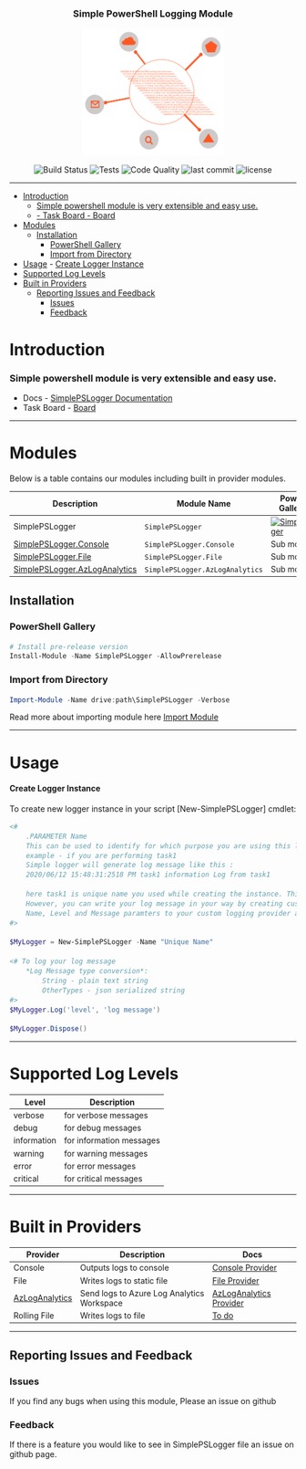 <a style="text-decoration:none" href="https://www.powershellgallery.com/packages/SimplePSLogger" target="_blank" rel="noopener noreferrer">
    <h3 align="center">Simple PowerShell Logging Module</h3>
</a>
<p align="center">
  <a style="text-decoration:none" href="https://www.powershellgallery.com/packages/SimplePSLogger" target="_blank" rel="noopener noreferrer">
    <img src="./logo.svg" width="250x" alt="Simple PowerShell Logging Module logo" />
  </a>
</p>

<p align="center">
  <a style="text-decoration:none" href="https://dev.azure.com/geekwhocodes/simple-ps-logger">
    <img src="https://img.shields.io/azure-devops/build/geekwhocodes/simple-ps-logger/12/master?style=flat-square" alt="Build Status" />
  </a>
  <a style="text-decoration:none" href="https://dev.azure.com/geekwhocodes/simple-ps-logger/_test/analytics?definitionId=12&contextType=build">
    <img src="https://img.shields.io/azure-devops/tests/geekwhocodes/simple-ps-logger/12?style=flat-square" alt="Tests" />
  </a>
  <a style="text-decoration:none" href="https://www.codefactor.io/repository/github/geekwhocodes/simple-ps-logger">
    <img src="https://img.shields.io/codefactor/grade/github/geekwhocodes/simple-ps-logger?style=flat-square" alt="Code Quality" />
  </a>
  
  <img src="https://img.shields.io/github/last-commit/geekwhocodes/simple-ps-logger/dev?style=flat-square" alt="last commit">
  <img src="https://img.shields.io/github/license/geekwhocodes/simple-ps-logger?style=flat-square" alt="license">
</p>

---

- [Introduction](#introduction)
    - [Simple powershell module is very extensible and easy use.](#simple-powershell-module-is-very-extensible-and-easy-use)
  - [- Task Board - Board](#ullitask-board---boardliul)
- [Modules](#modules)
  - [Installation](#installation)
    - [PowerShell Gallery](#powershell-gallery)
    - [Import from Directory](#import-from-directory)
- [Usage](#usage)
      - [Create Logger Instance](#create-logger-instance)
- [Supported Log Levels](#supported-log-levels)
- [Built in Providers](#built-in-providers)
  - [Reporting Issues and Feedback](#reporting-issues-and-feedback)
    - [Issues](#issues)
    - [Feedback](#feedback)


# Introduction

### Simple powershell module is very extensible and easy use. 
- Docs - [SimplePSLogger Documentation](https://spsl.geekwhocodes.me/)
- Task Board - [Board](https://github.com/geekwhocodes/simple-ps-logger/projects/3)
---

# Modules

Below is a table contains our modules including built in provider modules.

| Description                                          | Module Name                     | PowerShell Gallery Link                                   | Downloads                                                                                  |
| ---------------------------------------------------- | ------------------------------- | --------------------------------------------------------- | ------------------------------------------------------------------------------------------ |
| SimplePSLogger                                       | `SimplePSLogger`                | [![SimplePSLogger][SimplePSLoggerImg]][SimplePSLoggerUrl] | ![Downloads](https://img.shields.io/powershellgallery/dt/SimplePSLogger?style=flat-square) |
| [SimplePSLogger.Console](#Built-in-Providers)        | `SimplePSLogger.Console`        | Sub module                                                |
| [SimplePSLogger.File](#Built-in-Providers)           | `SimplePSLogger.File`           | Sub module                                                |
| [SimplePSLogger.AzLogAnalytics](#Built-in-Providers) | `SimplePSLogger.AzLogAnalytics` | Sub module                                                |

## Installation

### PowerShell Gallery

```powershell
# Install pre-release version 
Install-Module -Name SimplePSLogger -AllowPrerelease

```

### Import from Directory

```powershell
Import-Module -Name drive:path\SimplePSLogger -Verbose
```
Read more about importing module here [Import Module](https://docs.microsoft.com/en-us/powershell/module/microsoft.powershell.core/import-module?view=powershell-7)


<hr/>

# Usage

#### Create Logger Instance

To create new logger instance in your script [New-SimplePSLogger] cmdlet:

```powershell 
<#
    .PARAMETER Name 
    This can be used to identify for which purpose you are using this logger instance.
    example - if you are performing task1
    Simple logger will generate log message like this :
    2020/06/12 15:48:31:2518 PM task1 information Log from task1

    here task1 is unique name you used while creating the instance. This will helpful to analyze your logs later. 
    However, you can write your log message in your way by creating custom logging provider. SimplePSLogger will provide :
    Name, Level and Message paramters to your custom logging provider and the you can use them to create your log message.
#>

$MyLogger = New-SimplePSLogger -Name "Unique Name"

<# To log your log message 
    *Log Message type conversion*:
        String - plain text string
        OtherTypes - json serialized string
#>
$MyLogger.Log('level', 'log message')

$MyLogger.Dispose()

```


---

# Supported Log Levels 
| Level       | Description              |
| ----------- | ------------------------ |
| verbose     | for verbose messages     |
| debug       | for debug messages       |
| information | for information messages |
| warning     | for warning messages     |
| error       | for error messages       |
| critical    | for critical messages    |

---

# Built in Providers

| Provider                                                                                            | Description                                | Docs                                                                                            |
| --------------------------------------------------------------------------------------------------- | ------------------------------------------ | ----------------------------------------------------------------------------------------------- |
| Console                                                                                             | Outputs logs to console                    | [Console Provider](https://spsl.geekwhocodes.me/providers/simplepslogger.console)               |
| File                                                                                                | Writes logs to static file                 | [File Provider](https://spsl.geekwhocodes.me/providers/simplepslogger.file)                     |
| [AzLogAnalytics](https://docs.microsoft.com/en-us/azure/azure-monitor/log-query/get-started-portal) | Send logs to Azure Log Analytics Workspace | [AzLogAnalytics Provider](https://spsl.geekwhocodes.me/providers/simplepslogger.azloganalytics) |
| Rolling File                                                                                        | Writes logs to file                        | [To do](https://github.com/geekwhocodes/simple-ps-logger/projects/3#card-40824479)              |


--- 

## Reporting Issues and Feedback

### Issues

If you find any bugs when using this module, Please an issue on github


### Feedback

If there is a feature you would like to see  in SimplePSLogger file an issue on github page. 





[SimplePSLoggerImg]:  https://img.shields.io/powershellgallery/v/SimplePSLogger?include_prereleases&label=SimplePSLogger&style=flat-square
[SimplePSLoggerUrl]:  https://www.powershellgallery.com/packages/SimplePSLogger

[DocsImg]: https://img.shields.io/github/deployments/geekwhocodes/Simple-PS-Logger/github-pages?label=docs&style=flat-square
[DocsUrl]: https://spsl.geekwhocodes.me/

[AzBuildImg]: https://img.shields.io/azure-devops/build/geekwhocodes/simple-ps-logger/12/master?style=flat-square
[AzBuildUrl]: https://dev.azure.com/geekwhocodes/simple-ps-logger

[AzTestsImg]: https://img.shields.io/azure-devops/tests/geekwhocodes/simple-ps-logger/12?style=flat-square
[AzTestsUrl]: https://dev.azure.com/geekwhocodes/simple-ps-logger/_test/analytics?definitionId=12&contextType=build

[CodeFactImg]: https://img.shields.io/codefactor/grade/github/geekwhocodes/simple-ps-logger?style=flat-square
[CodeFactUrl]: https://www.codefactor.io/repository/github/geekwhocodes/simple-ps-logger
